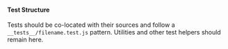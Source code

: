 #### Test Structure

Tests should be co-located with their sources and follow a `__tests__/filename.test.js` pattern. Utilities and other test helpers should remain here.
